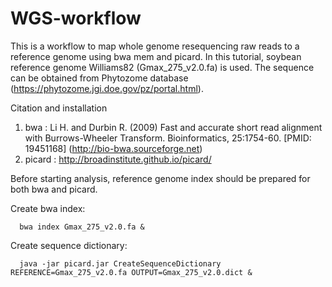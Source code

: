 # WGS-workflow

This is a workflow to map whole genome resequencing raw reads to a reference genome using bwa mem and picard.
In this tutorial, soybean reference genome Williams82 (Gmax_275_v2.0.fa) is used.
The sequence can be obtained from Phytozome database (https://phytozome.jgi.doe.gov/pz/portal.html).

Citation and installation
1. bwa : Li H. and Durbin R. (2009) Fast and accurate short read alignment with Burrows-Wheeler Transform.
          Bioinformatics, 25:1754-60. [PMID: 19451168]
          (http://bio-bwa.sourceforge.net)
2. picard : http://broadinstitute.github.io/picard/


Before starting analysis, reference genome index should be prepared for both bwa and picard.

Create bwa index:
      
      bwa index Gmax_275_v2.0.fa &


Create sequence dictionary:
      
      java -jar picard.jar CreateSequenceDictionary REFERENCE=Gmax_275_v2.0.fa OUTPUT=Gmax_275_v2.0.dict &
      

